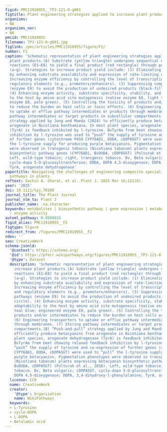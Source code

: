 ```yaml
---
figid: PMC11910955__TPJ-121-0-g001
figtitle: Plant engineering strategies applied to increase plant products
organisms:
- NA
organisms_ner:
- NA
pmcid: PMC11910955
filename: TPJ-121-0-g001.jpg
figlink: /pmc/articles/PMC11910955/figure/F2/
number: F2
caption: 'Schematic representation of plant engineering strategies applied to increase
  plant products.(A) Substrate (yellow triangle) undergoes sequential enzyme‐catalyzed
  reactions (E1–E8) to yield a final product (red rectangle) through pathway intermediates
  (a–g). Strategies to increase product yield include: (1) Eliminating pathway bottlenecks
  by enhancing substrate availability and expression of rate‐limiting enzymes. (2)
  Increasing enzyme efficiency by controlling the level of transcription factors and
  regulatory elements (e.g., promoters/enhancers). (3) Suppressing competing pathways
  (enzyme E9) to avoid the production of undesired products (black‐filled circle).
  (4) Enhancing enzyme activity, substrate specificity, stability, and adaptability
  to the host by amino acid site mutagenesis (native enzyme E8, light teal blue; engineered
  enzyme E8, pale green). (5) Controlling the toxicity of products and/or intermediates
  to reduce the burden on host cells or toxic effects. (6) Engineering transporters
  to uptake or efflux pathway intermediates or products through membranes. (7) Storing
  pathway intermediates or target products in subcellular compartments.(B) “Push‐and‐pull”
  strategy applied by Jung and Maeda (2024) to efficiently produce betacyanins from
  arogenate in Nicotiana benthamiana. In most plant species, arogenate dehydrogenase
  (TyrA) is feedback inhibited by l‐tyrosine. BvTyrAα from beet showing relaxed feedback
  inhibition by l‐tyrosine was used to “push” the supply of tyrosine and co‐expression
  of further genes (cytochrome P450 CYP76AD1, DODA, cDOPA5GT) were used to “pull”
  the l‐tyrosine supply for producing purple betacyanins. Pigmentation phenotypes
  were observed in transgenic tobacco (Nicotiana tabacum) plants expressing betacyanin
  biosynthetic pathway genes (CYP76AD1, BvDODA, cDOPA5GT) (Polturak et al., 2016).
  Left, wild‐type tobacco; right, transgenic tobacco. Bv, Beta vulgaris; cDOPA5GT,
  cyclo‐dopa 5‐O‐glucosyltransferase; DODA, DOPA 4,5‐dioxygenase; DOPA, 3,4‐dihydroxy‐l‐phenylalanine;
  TyrA, arogenate dehydrogenase'
papertitle: Navigating the challenges of engineering composite specialized metabolite
  pathways in plants
reftext: Sachin A. Gharat, et al. Plant J. 2025 Mar 16;121(6).
year: '2025'
doi: 10.1111/tpj.70100
journal_title: The Plant Journal
journal_nlm_ta: Plant J
publisher_name: .na.character
keywords: metabolites | biosynthetic pathway | gene expression | metabolic engineering
  | enzyme activity
automl_pathway: 0.9560833
figid_alias: PMC11910955__F2
figtype: Figure
redirect_from: /figures/PMC11910955__F2
ndex: ''
seo: CreativeWork
schema-jsonld:
  '@context': https://schema.org/
  '@id': https://pfocr.wikipathways.org/figures/PMC11910955__TPJ-121-0-g001.html
  '@type': Dataset
  description: 'Schematic representation of plant engineering strategies applied to
    increase plant products.(A) Substrate (yellow triangle) undergoes sequential enzyme‐catalyzed
    reactions (E1–E8) to yield a final product (red rectangle) through pathway intermediates
    (a–g). Strategies to increase product yield include: (1) Eliminating pathway bottlenecks
    by enhancing substrate availability and expression of rate‐limiting enzymes. (2)
    Increasing enzyme efficiency by controlling the level of transcription factors
    and regulatory elements (e.g., promoters/enhancers). (3) Suppressing competing
    pathways (enzyme E9) to avoid the production of undesired products (black‐filled
    circle). (4) Enhancing enzyme activity, substrate specificity, stability, and
    adaptability to the host by amino acid site mutagenesis (native enzyme E8, light
    teal blue; engineered enzyme E8, pale green). (5) Controlling the toxicity of
    products and/or intermediates to reduce the burden on host cells or toxic effects.
    (6) Engineering transporters to uptake or efflux pathway intermediates or products
    through membranes. (7) Storing pathway intermediates or target products in subcellular
    compartments.(B) “Push‐and‐pull” strategy applied by Jung and Maeda (2024) to
    efficiently produce betacyanins from arogenate in Nicotiana benthamiana. In most
    plant species, arogenate dehydrogenase (TyrA) is feedback inhibited by l‐tyrosine.
    BvTyrAα from beet showing relaxed feedback inhibition by l‐tyrosine was used to
    “push” the supply of tyrosine and co‐expression of further genes (cytochrome P450
    CYP76AD1, DODA, cDOPA5GT) were used to “pull” the l‐tyrosine supply for producing
    purple betacyanins. Pigmentation phenotypes were observed in transgenic tobacco
    (Nicotiana tabacum) plants expressing betacyanin biosynthetic pathway genes (CYP76AD1,
    BvDODA, cDOPA5GT) (Polturak et al., 2016). Left, wild‐type tobacco; right, transgenic
    tobacco. Bv, Beta vulgaris; cDOPA5GT, cyclo‐dopa 5‐O‐glucosyltransferase; DODA,
    DOPA 4,5‐dioxygenase; DOPA, 3,4‐dihydroxy‐l‐phenylalanine; TyrA, arogenate dehydrogenase'
  license: CC0
  name: CreativeWork
  creator:
    '@type': Organization
    name: WikiPathways
  keywords:
  - L-Tyrosine
  - cyclo-DOPA
  - L-DOPA
  - Betalamic acid
---
```

